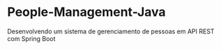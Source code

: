 # People-Management-Java
Desenvolvendo um sistema de gerenciamento de pessoas em API REST com Spring Boot
